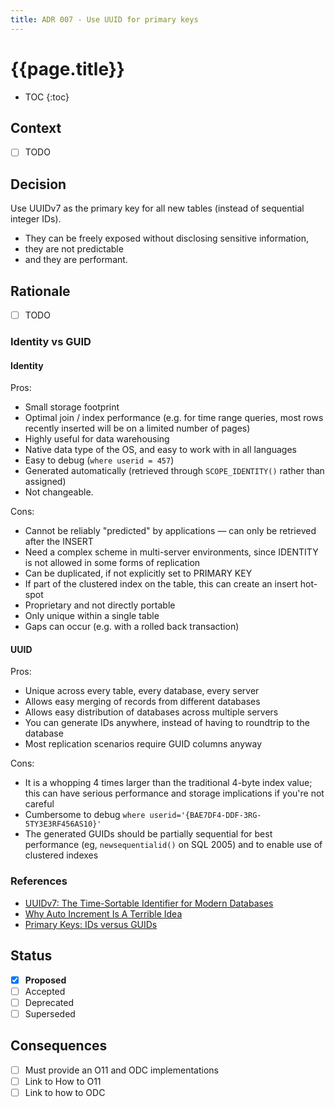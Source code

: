 ```yaml
---
title: ADR 007 - Use UUID for primary keys
---
```

# {{page.title}}

* TOC
{:toc}

## Context

<!--
Describe here the forces that influence the design decision, including technological, cost-related, and project local.
-->

* [ ] TODO

## Decision

<!--
Describe here our response to these forces, that is, the design decision that was made. State the decision in full sentences, with active voice ("We will...").
-->
Use UUIDv7 as the primary key for all new tables (instead of sequential integer IDs).

* They can be freely exposed without disclosing sensitive information,
* they are not predictable
* and they are performant.

## Rationale

<!--Describe here the rationale for the design decision. Also indicate the rationale for significant *rejected* alternatives. This section may also indicate assumptions, constraints, requirements, and results of evaluations and experiments.
-->

* [ ] TODO

### Identity vs GUID

#### Identity

Pros:

* Small storage footprint
* Optimal join / index performance (e.g. for time range queries, most rows recently inserted will be on a limited number of pages)
* Highly useful for data warehousing
* Native data type of the OS, and easy to work with in all languages
* Easy to debug (`where userid = 457`)
* Generated automatically (retrieved through `SCOPE_IDENTITY()` rather than assigned)
* Not changeable.

Cons:

* Cannot be reliably "predicted" by applications — can only be retrieved after the INSERT
* Need a complex scheme in multi-server environments, since IDENTITY is not allowed in some forms of replication
* Can be duplicated, if not explicitly set to PRIMARY KEY
* If part of the clustered index on the table, this can create an insert hot-spot
* Proprietary and not directly portable
* Only unique within a single table
* Gaps can occur (e.g. with a rolled back transaction)

#### UUID

Pros:

* Unique across every table, every database, every server
* Allows easy merging of records from different databases
* Allows easy distribution of databases across multiple servers
* You can generate IDs anywhere, instead of having to roundtrip to the database
* Most replication scenarios require GUID columns anyway

Cons:

* It is a whopping 4 times larger than the traditional 4-byte index value; this can have serious performance and storage implications if you're not careful
* Cumbersome to debug `where userid='{BAE7DF4-DDF-3RG-5TY3E3RF456AS10}'`
* The generated GUIDs should be partially sequential for best performance (eg, `newsequentialid()` on SQL 2005) and to enable use of clustered indexes

### References

* [UUIDv7: The Time-Sortable Identifier for Modern Databases](https://uuid7.com/)
* [Why Auto Increment Is A Terrible Idea](https://www.clever-cloud.com/blog/engineering/2015/05/20/why-auto-increment-is-a-terrible-idea/)
* [Primary Keys: IDs versus GUIDs](https://blog.codinghorror.com/primary-keys-ids-versus-guids/)

## Status

* [x] **Proposed**
* [ ] Accepted
* [ ] Deprecated
* [ ] Superseded

<!--If deprecated, indicate why. If superseded, include a link to the new ADR.-->

## Consequences

<!--
Describe here the resulting context, after applying the decision. All consequences should be listed, not just the "positive" ones.
-->

* [ ] Must provide an O11 and ODC implementations
* [ ] Link to How to O11
* [ ] Link to how to ODC
